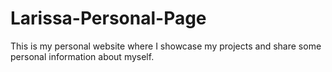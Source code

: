 # Larissa-Personal-Page
This is my personal website where I showcase my projects and share some personal information about myself.
